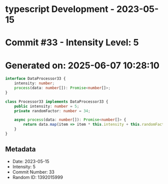 ﻿# typescript Development - 2023-05-15
# Commit #33 - Intensity Level: 5
# Generated on: 2025-06-07 10:28:10
```typescript
interface DataProcessor33 {
    intensity: number;
    process(data: number[]): Promise<number[]>;
}

class Processor33 implements DataProcessor33 {
    public intensity: number = 5;
    private randomFactor: number = 34;

    async process(data: number[]): Promise<number[]> {
        return data.map(item => item * this.intensity + this.randomFactor);
    }
}
```
## Metadata
- Date: 2023-05-15
- Intensity: 5
- Commit Number: 33
- Random ID: 1392015999
